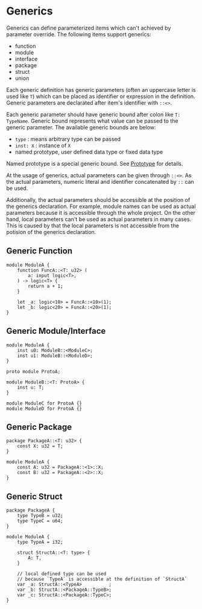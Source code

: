 # Generics

Generics can define parameterized items which can't achieved by parameter override.
The following items support generics:

* function
* module
* interface
* package
* struct
* union

Each generic definition has generic parameters (often an uppercase letter is used like `T`) which can be placed as identifier or expression in the definition.
Generic parameters are declarated after item's identifier with `::<>`.

Each generic parameter should have generic bound after colon like `T: TypeName`.
Generic bound represents what value can be passed to the generic parameter.
The available generic bounds are below:

* `type` : means arbitrary type can be passed
* `inst: X` : instance of `X`
* named prototype, user defined data type or fixed data type

Named prototype is a special generic bound. See [Prototype](14_generics/02_prototype.md) for details.

At the usage of generics, actual parameters can be given through `::<>`.
As the actual parameters, numeric literal and identifier concatenated by `::` can be used.

Additionally, the actual parameters should be accessible at the position of the generics declaration.
For example, module names can be used as actual parameters because it is accessible through the whole project.
On the other hand, local parameters can't be used as actual parameters in many cases.
This is caused by that the local parameters is not accessible from the potision of the generics declaration.

## Generic Function

```veryl,playground
module ModuleA {
    function FuncA::<T: u32> (
        a: input logic<T>,
    ) -> logic<T> {
        return a + 1;
    }

    let _a: logic<10> = FuncA::<10>(1);
    let _b: logic<20> = FuncA::<20>(1);
}
```

## Generic Module/Interface

```veryl,playground
module ModuleA {
    inst u0: ModuleB::<ModuleC>;
    inst u1: ModuleB::<ModuleD>;
}

proto module ProtoA;

module ModuleB::<T: ProtoA> {
    inst u: T;
}

module ModuleC for ProtoA {}
module ModuleD for ProtoA {}
```

## Generic Package

```veryl,playground
package PackageA::<T: u32> {
    const X: u32 = T;
}

module ModuleA {
    const A: u32 = PackageA::<1>::X;
    const B: u32 = PackageA::<2>::X;
}
```

## Generic Struct

```veryl,playground
package PackageA {
    type TypeB = u32;
    type TypeC = u64;
}

module ModuleA {
    type TypeA = i32;

    struct StructA::<T: type> {
        A: T,
    }

    // local defined type can be used
    // because `TypeA` is accessible at the definition of `StructA`
    var _a: StructA::<TypeA>          ;
    var _b: StructA::<PackageA::TypeB>;
    var _c: StructA::<PackageA::TypeC>;
}
```
